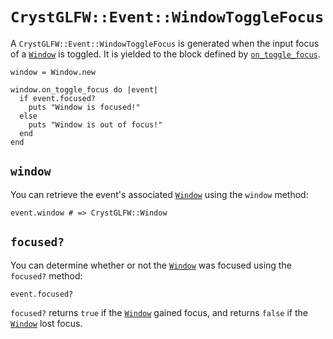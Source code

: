 # `CrystGLFW::Event::WindowToggleFocus`

A `CrystGLFW::Event::WindowToggleFocus` is generated when the input focus of a [`Window`](/deep-dive/window.md) is toggled. It is yielded to the block defined by [`on_toggle_focus`](/deep-dive/window/callbacks/on-toggle-focus.md).

```crystal
window = Window.new

window.on_toggle_focus do |event|
  if event.focused?
    puts "Window is focused!"
  else
    puts "Window is out of focus!"
  end
end
```

## `window`

You can retrieve the event's associated [`Window`](/deep-dive/window.md) using the `window` method:

```crystal
event.window # => CrystGLFW::Window
```

## `focused?`

You can determine whether or not the [`Window`](/deep-dive/window.md) was focused using the `focused?` method:

```crystal
event.focused?
```

`focused?` returns `true` if the [`Window`](/deep-dive/window.md) gained focus, and returns `false` if the [`Window`](/deep-dive/window.md) lost focus.